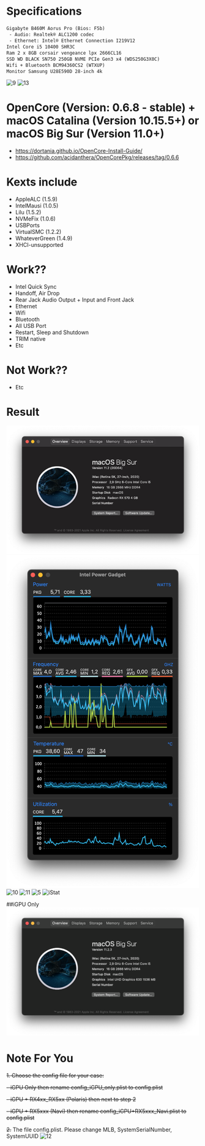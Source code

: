 
# Specifications
```
Gigabyte B460M Aorus Pro (Bios: F5b)
 - Audio: Realtek® ALC1200 codec
 - Ethernet: Intel® Ethernet Connection I219V12
Intel Core i5 10400 SHR3C
Ram 2 x 8GB corsair vengeance lpx 2666CL16
SSD WD BLACK SN750 250GB NVME PCIe Gen3 x4 (WDS250G3X0C)
Wifi + Bluetooth BCM94360CS2 (WTXUP)
Monitor Samsung U28E590D 28-inch 4k
```
![9](/images/9.png)
![13](/images/13.png)
# OpenCore (Version: 0.6.8 - stable) + macOS Catalina (Version 10.15.5+) or macOS Big Sur (Version 11.0+)
- https://dortania.github.io/OpenCore-Install-Guide/
- https://github.com/acidanthera/OpenCorePkg/releases/tag/0.6.6
# Kexts include
- AppleALC (1.5.9)
- IntelMausi (1.0.5)
- Lilu (1.5.2)
- NVMeFix (1.0.6)
- USBPorts
- VirtualSMC (1.2.2)
- WhateverGreen (1.4.9)
- XHCI-unsupported
# Work??
- Intel Quick Sync
- Handoff, Air Drop
- Rear Jack Audio Output + Input and Front Jack
- Ethernet
- Wifi
- Bluetooth
- All USB Port
- Restart, Sleep and Shutdown 
- TRIM native 
- Etc
# Not Work??
- Etc
# Result
![8](/images/8.png)
![2](/images/2.png)
![10](/images/10.png)
![11](/images/11.png)
![5](/images/5.png)
![iStat](/images/Screen%20Shot%202020-10-08%20at%2010.05.23.png)

##iGPU Only
![22](/images/igpu.png)

# Note For You

~~1. Choose the config file for your case:~~

~~- iGPU Only then rename config_iGPU_only.plist to config.plist~~

~~- iGPU + RX4xx_RX5xx (Polaris) then next to step 2~~

~~- iGPU + RX5xxx (Navi) then rename config_iGPU+RX5xxx_Navi.plist to config.plist~~

~~2.~~ The file config.plist. Please change MLB, SystemSerialNumber, SystemUUID
![12](/images/12.png)
